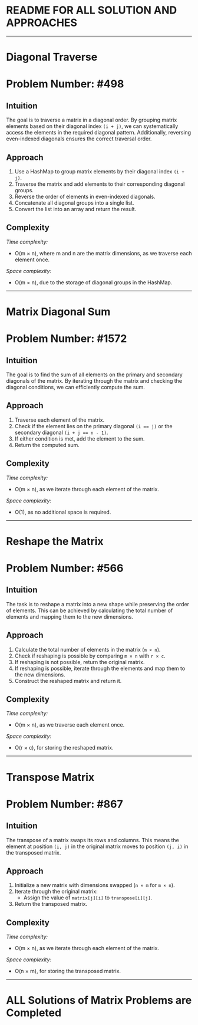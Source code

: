 # README FOR ALL SOLUTION AND APPROACHES 

---

# Diagonal Traverse  
# Problem Number: #498

## Intuition
<!-- Describe your first thoughts on how to solve this problem. -->
The goal is to traverse a matrix in a diagonal order. By grouping matrix elements based on their diagonal index `(i + j)`, we can systematically access the elements in the required diagonal pattern. Additionally, reversing even-indexed diagonals ensures the correct traversal order.

## Approach
<!-- Describe your approach to solving the problem. -->
1. Use a HashMap to group matrix elements by their diagonal index `(i + j)`.
2. Traverse the matrix and add elements to their corresponding diagonal groups.
3. Reverse the order of elements in even-indexed diagonals.
4. Concatenate all diagonal groups into a single list.
5. Convert the list into an array and return the result.

## Complexity
*Time complexity:*
- O(m × n), where m and n are the matrix dimensions, as we traverse each element once.

*Space complexity:*
- O(m × n), due to the storage of diagonal groups in the HashMap.

---

# Matrix Diagonal Sum  
# Problem Number: #1572

## Intuition
<!-- Describe your first thoughts on how to solve this problem. -->
The goal is to find the sum of all elements on the primary and secondary diagonals of the matrix. By iterating through the matrix and checking the diagonal conditions, we can efficiently compute the sum.

## Approach
<!-- Describe your approach to solving the problem. -->
1. Traverse each element of the matrix.
2. Check if the element lies on the primary diagonal `(i == j)` or the secondary diagonal `(i + j == n - 1)`.
3. If either condition is met, add the element to the sum.
4. Return the computed sum.

## Complexity
*Time complexity:*
- O(m × n), as we iterate through each element of the matrix.

*Space complexity:*
- O(1), as no additional space is required.

---

# Reshape the Matrix  
# Problem Number: #566

## Intuition
<!-- Describe your first thoughts on how to solve this problem. -->
The task is to reshape a matrix into a new shape while preserving the order of elements. This can be achieved by calculating the total number of elements and mapping them to the new dimensions.

## Approach
<!-- Describe your approach to solving the problem. -->
1. Calculate the total number of elements in the matrix (`m × n`).
2. Check if reshaping is possible by comparing `m × n` with `r × c`.
3. If reshaping is not possible, return the original matrix.
4. If reshaping is possible, iterate through the elements and map them to the new dimensions.
5. Construct the reshaped matrix and return it.

## Complexity
*Time complexity:*
- O(m × n), as we traverse each element once.

*Space complexity:*
- O(r × c), for storing the reshaped matrix.

---

# Transpose Matrix  
# Problem Number: #867

## Intuition
<!-- Describe your first thoughts on how to solve this problem. -->
The transpose of a matrix swaps its rows and columns. This means the element at position `(i, j)` in the original matrix moves to position `(j, i)` in the transposed matrix.

## Approach
<!-- Describe your approach to solving the problem. -->
1. Initialize a new matrix with dimensions swapped (`n × m` for `m × n`).
2. Iterate through the original matrix:
    - Assign the value of `matrix[j][i]` to `transpose[i][j]`.
3. Return the transposed matrix.

## Complexity
*Time complexity:*
- O(m × n), as we iterate through each element of the matrix.

*Space complexity:*
- O(n × m), for storing the transposed matrix.

---

# ALL Solutions of Matrix Problems are Completed
